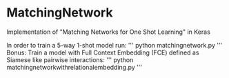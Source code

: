 # MatchingNetwork
Implementation of "Matching Networks for One Shot Learning" in Keras

In order to train a 5-way 1-shot model run:
'''
python matchingnetwork.py
'''
Bonus:
Train a model with Full Context Embedding (FCE) defined as Siamese like pairwise interactions:
'''
python matchingnetworkwithrelationalembedding.py
'''
